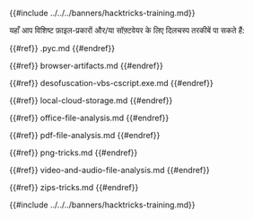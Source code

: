 {{#include ../../../banners/hacktricks-training.md}}

यहाँ आप विशिष्ट फ़ाइल-प्रकारों और/या सॉफ़्टवेयर के लिए दिलचस्प तरकीबें पा सकते हैं:

{{#ref}}
.pyc.md
{{#endref}}

{{#ref}}
browser-artifacts.md
{{#endref}}

{{#ref}}
desofuscation-vbs-cscript.exe.md
{{#endref}}

{{#ref}}
local-cloud-storage.md
{{#endref}}

{{#ref}}
office-file-analysis.md
{{#endref}}

{{#ref}}
pdf-file-analysis.md
{{#endref}}

{{#ref}}
png-tricks.md
{{#endref}}

{{#ref}}
video-and-audio-file-analysis.md
{{#endref}}

{{#ref}}
zips-tricks.md
{{#endref}}

{{#include ../../../banners/hacktricks-training.md}}
